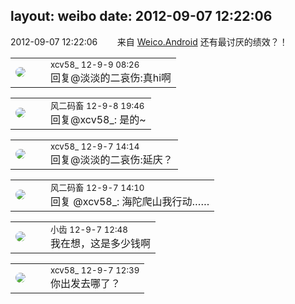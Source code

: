 layout: weibo
date: 2012-09-07 12:22:06
---
<meta name="referrer" content="no-referrer" />

2012-09-07 12:22:06  &nbsp;&nbsp;&nbsp;&nbsp;&nbsp;&nbsp; 来自 <a href="http://app.weibo.com/t/feed/l4RWD" rel="nofollow">Weico.Android</a>
还有最讨厌的绩效？！ ​​​

<table style="width: 100%;">
  <tr>
    <td style="width: 40px;"><img style="border-radius:50%" src="https://tva3.sinaimg.cn/crop.0.0.1242.1242.50/801f7e9ajw8f3peekcgoqj20yi0yidg9.jpg?KID=imgbed,tva&Expires=1624463422&ssig=RT0GR49hLq"></td>
    <td colspan="2"><small>xcv58_ 12-9-9 08:26</small><br/>回复@淡淡的二哀伤:真hi啊</td>
  </tr>
</table>

<table style="width: 100%;">
  <tr>
    <td style="width: 40px;"><img style="border-radius:50%" src="https://tva3.sinaimg.cn/crop.0.0.639.639.50/6d2a6003jw8f3idy69w2gj20hs0hrt9g.jpg?KID=imgbed,tva&Expires=1624463422&ssig=qg5kYUbREc"></td>
    <td colspan="2"><small>风二码畜 12-9-8 19:46</small><br/>回复@xcv58_: 是的~</td>
  </tr>
</table>

<table style="width: 100%;">
  <tr>
    <td style="width: 40px;"><img style="border-radius:50%" src="https://tva3.sinaimg.cn/crop.0.0.1242.1242.50/801f7e9ajw8f3peekcgoqj20yi0yidg9.jpg?KID=imgbed,tva&Expires=1624463422&ssig=RT0GR49hLq"></td>
    <td colspan="2"><small>xcv58_ 12-9-7 14:14</small><br/>回复@淡淡的二哀伤:延庆？</td>
  </tr>
</table>

<table style="width: 100%;">
  <tr>
    <td style="width: 40px;"><img style="border-radius:50%" src="https://tva3.sinaimg.cn/crop.0.0.639.639.50/6d2a6003jw8f3idy69w2gj20hs0hrt9g.jpg?KID=imgbed,tva&Expires=1624463422&ssig=qg5kYUbREc"></td>
    <td colspan="2"><small>风二码畜 12-9-7 14:10</small><br/>回复 @xcv58_: 海陀爬山我行动……</td>
  </tr>
</table>

<table style="width: 100%;">
  <tr>
    <td style="width: 40px;"><img style="border-radius:50%" src="https://tva3.sinaimg.cn/crop.0.0.480.480.50/4d4bc111jw8ejj3t36gwaj20dc0dc769.jpg?KID=imgbed,tva&Expires=1624463422&ssig=tisR0GgdlZ"></td>
    <td colspan="2"><small>小齿 12-9-7 12:48</small><br/>我在想，这是多少钱啊</td>
  </tr>
</table>

<table style="width: 100%;">
  <tr>
    <td style="width: 40px;"><img style="border-radius:50%" src="https://tva3.sinaimg.cn/crop.0.0.1242.1242.50/801f7e9ajw8f3peekcgoqj20yi0yidg9.jpg?KID=imgbed,tva&Expires=1624463422&ssig=RT0GR49hLq"></td>
    <td colspan="2"><small>xcv58_ 12-9-7 12:39</small><br/>你出发去哪了？</td>
  </tr>
</table>
